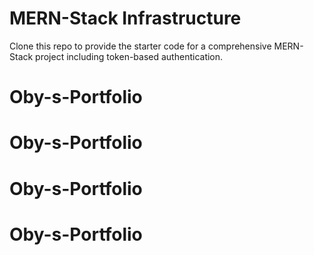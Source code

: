 # MERN-Stack Infrastructure

Clone this repo to provide the starter code for a comprehensive MERN-Stack project including token-based authentication.
# Oby-s-Portfolio
# Oby-s-Portfolio
# Oby-s-Portfolio
# Oby-s-Portfolio
